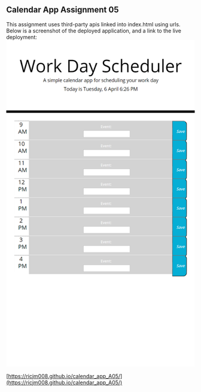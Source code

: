 ## Calendar App Assignment 05
This assignment uses third-party apis linked into index.html using urls. Below is a screenshot of the deployed application, and a link to the live deployment:
![screenshot.png](./screenshot.png)

[https://ricjm008.github.io/calendar_app_A05/](https://ricjm008.github.io/calendar_app_A05/)